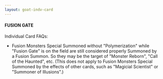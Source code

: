 ```yaml
---
layout: goat-indv-card
---
```


#### FUSION GATE

Individual Card FAQs:

*   Fusion Monsters Special Summoned without "Polymerization" while "Fusion Gate" is on the field are still considered properly Summoned by a Fusion Summon. So they may be the target of "Monster Reborn", "Call of the Haunted", etc. (This does not apply to Fusion Monsters Special Summoned by the effects of other cards, such as "Magicial Scientist" or "Summoner of Illusions".)
